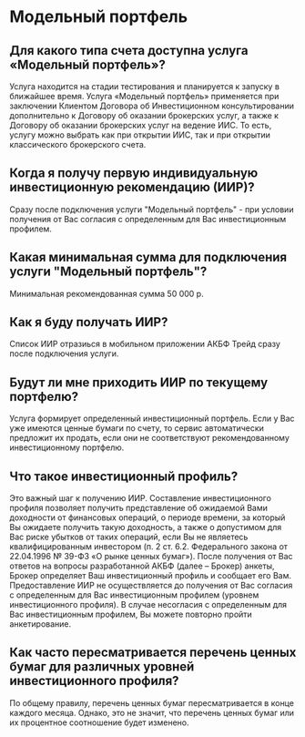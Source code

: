 # Модельный портфель
## Для какого типа счета доступна услуга «Модельный портфель»?
Услуга находится на стадии тестирования и планируется к запуску в ближайшее время.
Услуга «Модельный портфель» применяется при заключении Клиентом Договора об Инвестиционном консультировании дополнительно к Договору об оказании брокерских услуг, а также к Договору об оказании брокерских услуг на ведение ИИС. То есть, услугу можно выбрать как при открытии ИИС, так и при открытии классического брокерского счета.
## Когда я получу первую индивидуальную инвестиционную рекомендацию (ИИР)?
Сразу после подключения услуги "Модельный портфель" - при условии получения от Вас согласия с определенным для Вас инвестиционным профилем.
## Какая минимальная сумма для подключения услуги "Модельный портфель"?
Минимальная рекомендованная сумма 50 000 р.
## Как я буду получать ИИР?
Список ИИР отразиься в мобильном приложении АКБФ Трейд сразу после подключения услуги.
## Будут ли мне приходить ИИР по текущему портфелю?
Услуга формирует определенный инвестиционный портфель. Если у Вас уже имеются ценные бумаги по счету, то сервис автоматически предложит их продать, если они не соответствуют рекомендованному инвестиционному портфелю.
## Что такое инвестиционный профиль?
Это важный шаг к получению ИИР. Составление инвестиционного профиля позволяет получить представление об ожидаемой Вами доходности от финансовых операций, о периоде времени, за который Вы ожидаете получить такую доходность, а также о допустимом для Вас риске убытков от таких операций, если Вы не являетесь квалифицированным инвестором (п. 2 ст. 6.2. Федерального закона от 22.04.1996 № 39-ФЗ «О рынке ценных бумаг»). После получения от Вас ответов на вопросы разработанной АКБФ (далее – Брокер) анкеты, Брокер определяет Ваш инвестиционный профиль и сообщает его Вам. Предоставление ИИР не осуществляется до получения от Вас согласия с определенным для Вас инвестиционным профилем (уровнем инвестиционного профиля). В случае несогласия с определенным для Вас инвестиционным профилем, Вы можете повторно пройти анкетирование.
## Как часто пересматривается перечень ценных бумаг для различных уровней инвестиционного профиля?
По общему правилу, перечень ценных бумаг пересматривается в конце каждого месяца. Однако, это не значит, что перечень ценных бумаг или их процентное соотношение будет изменено. 
